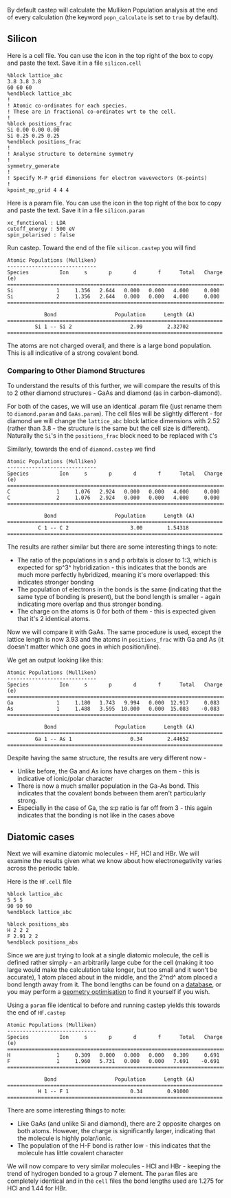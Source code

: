 
By default castep will calculate the Mulliken Population analysis at the end of every calculation (the keyword `popn_calculate` is set to `true` by default).

## Silicon

Here is a cell file. You can use the icon in the top right of the box to copy and paste the text. Save it in a file `silicon.cell`

```
%block lattice_abc
3.8 3.8 3.8
60 60 60
%endblock lattice_abc
!
! Atomic co-ordinates for each species.
! These are in fractional co-ordinates wrt to the cell.
!
%block positions_frac
Si 0.00 0.00 0.00
Si 0.25 0.25 0.25
%endblock positions_frac
!
! Analyse structure to determine symmetry
!
symmetry_generate
!
! Specify M-P grid dimensions for electron wavevectors (K-points)
!
kpoint_mp_grid 4 4 4

```

Here is a param file. You can use the icon in the top right of the box to copy and paste the text. Save it in a file `silicon.param`

```
xc_functional : LDA
cutoff_energy : 500 eV
spin_polarised : false
```

Run castep. Toward the end of the file `silicon.castep` you will find


```
Atomic Populations (Mulliken)
-----------------------------
Species          Ion     s       p       d       f      Total   Charge (e)
==========================================================================
Si              1     1.356   2.644   0.000   0.000   4.000     0.000
Si              2     1.356   2.644   0.000   0.000   4.000     0.000
==========================================================================

            Bond                   Population      Length (A)
======================================================================
         Si 1 -- Si 2                   2.99        2.32702
======================================================================
```
The atoms are not charged overall, and there is a large bond population. This is all indicative of a strong covalent bond.

### Comparing to Other Diamond Structures

To understand the results of this further, we will compare the results of this to 2 other diamond structures - GaAs and diamond (as in carbon-diamond).

For both of the cases, we will use an identical .param file (just rename them to ```diamond.param``` and ```GaAs.param```). The cell files will be slightly different - for diamond we will change the ```lattice_abc``` block lattice dimensions with 2.52 (rather than 3.8 - the structure is the same but the cell size is different). Naturally the ```Si```'s in the ```positions_frac``` block need to be replaced with ```C```'s

Similarly, towards the end of ```diamond.castep``` we find

```
Atomic Populations (Mulliken)
-----------------------------
Species          Ion     s       p       d       f      Total   Charge (e)
==========================================================================
C               1     1.076   2.924   0.000   0.000   4.000     0.000
C               2     1.076   2.924   0.000   0.000   4.000     0.000
==========================================================================

            Bond                   Population      Length (A)
======================================================================
          C 1 -- C 2                    3.00        1.54318
======================================================================
```
The results are rather similar but there are some interesting things to note:

- The ratio of the populations in s and p orbitals is closer to 1:3, which is expected for sp^3^ hybridization - this indicates that the bonds are much more perfectly hybridized, meaning it's more overlapped: this indicates stronger bonding
- The population of electrons in the bonds is the same (indicating that the same type of bonding is present), but the bond length is smaller - again indicating more overlap and thus stronger bonding.
- The charge on the atoms is 0 for both of them - this is expected given that it's 2 identical atoms.

Now we will compare it with GaAs. The same procedure is used, except the lattice length is now 3.93 and the atoms in ```positions_frac``` with Ga and As (it doesn't matter which one goes in which position/line).

We get an output looking like this:

```
Atomic Populations (Mulliken)
-----------------------------
Species          Ion     s       p       d       f      Total   Charge (e)
==========================================================================
Ga              1     1.180   1.743   9.994   0.000  12.917     0.083
As              1     1.488   3.595  10.000   0.000  15.083    -0.083
==========================================================================

            Bond                   Population      Length (A)
======================================================================
         Ga 1 -- As 1                   0.34        2.44652
======================================================================
```

Despite having the same structure, the results are very different now -

- Unlike before, the Ga and As ions have charges on them - this is indicative of ionic/polar character
- There is now a much smaller population in the Ga-As bond. This indicates that the covalent bonds between them aren't particularly strong.
- Especially in the case of Ga, the s:p ratio is far off from 3 - this again indicates that the bonding is not like in the cases above

## Diatomic cases

Next we will examine diatomic molecules - HF, HCl and HBr. We will examine the results given what we know about how electronegativity varies across the periodic table.

Here is the ```HF.cell``` file

```
%block lattice_abc
5 5 5
90 90 90
%endblock lattice_abc

%block positions_abs
H 2 2 2
F 2.91 2 2
%endblock positions_abs
```

Since we are just trying to look at a single diatomic molecule, the cell is defined rather simply - an arbitrarily large cube for the cell (making it too large would make the calculation take longer, but too small and it won't be accurate), 1 atom placed about in the middle, and the 2^nd^ atom placed a bond length away from it. The bond lengths can be found on a [database](https://cccbdb.nist.gov/), or you may perform a [geometry optimisation](../../..//documentation/Geometry_Optimisation/overview) to find it yourself if you wish.

Using a ```param``` file identical to before and running castep yields this towards the end of ```HF.castep```

```
Atomic Populations (Mulliken)
-----------------------------
Species          Ion     s       p       d       f      Total   Charge (e)
==========================================================================
H               1     0.309   0.000   0.000   0.000   0.309     0.691
F               1     1.960   5.731   0.000   0.000   7.691    -0.691
==========================================================================

            Bond                   Population      Length (A)
======================================================================
          H 1 -- F 1                    0.34        0.91000
======================================================================
```
There are some interesting things to note:

- Like GaAs (and unlike Si and diamond), there are 2 opposite charges on both atoms. However, the charge is significantly larger, indicating that the molecule is highly polar/ionic.
- The population of the H-F bond is rather low - this indicates that the molecule has little covalent character

We will now compare to very similar molecules - HCl and HBr - keeping the trend of hydrogen bonded to a group 7 element. The ```param``` files are completely identical and in the ```cell``` files the bond lengths used are 1.275 for HCl and 1.44 for HBr.
